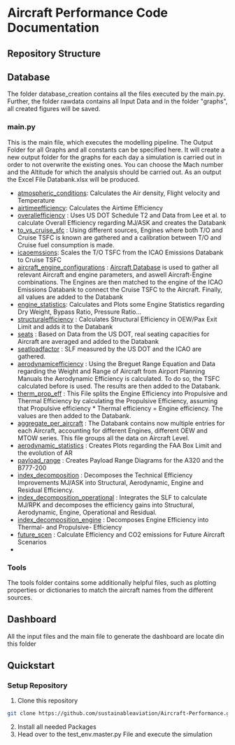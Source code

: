 # Aircraft Performance Code Documentation
## Repository Structure 
## Database
The folder database_creation contains all the files executed by the main.py. Further, the folder rawdata contains all Input Data and in the 
folder "graphs", all created figures will be saved.

### main.py 
This is the main file, which executes the modelling pipeline. The Output Folder for all Graphs and all constants can be specified here. It will create a new output folder for the graphs for each day a simulation is carried out in order to not overwrite the existing ones. 
You can choose the Mach number and the Altitude for which the analysis should be carried out. 
As an output the Excel File Databank.xlsx will be produced.

* [atmospheric_conditions](database/tools/atmospheric_conditions.py): Calculates the Air density, Flight velocity and Temperature
* [airtimeefficiency](database/operational/airtimeefficiency.py): Calculates the Airtime Efficiency
* [overallefficiency](database/overall/overallefficiency.py) : Uses US DOT Schedule T2 and Data from Lee et al. to calculate Overall Efficiency regarding MJ/ASK and creates the Databank
* [to_vs_cruise_sfc](database/emissions/to_vs_cruise_sfc.py) : Using different sources, Engines where both T/O and Cruise TSFC is known are gathered and a calibration between T/O and Cruise fuel consumption is made. 
* [icaoemssions](database/emissions/icaoemssions.py): Scales the T/O TSFC from the ICAO Emissions Databank to Cruise TSFC
* [aircraft_engine_configurations](database/overall/aircraft_engine_configurations.py) : [Aircraft Database](https://aircraft-database.com/) is used to gather all relevant Aircraft and engine parameters, and aswell Aircraft-Engine combinations. The Engines are then matched to the engine of the ICAO Emissions Databank to connect the Cruise TSFC to the Aircraft. Finally, all values are added to the Databank
* [engine_statistics](database/emissions/engine_statistics.py): Calculates and Plots some Engine Statistics regarding Dry Weight, Bypass Ratio, Pressure Ratio...
* [structuralefficiency](database/structural/structuralefficiency.py) : Calculates Structural Efficiency in OEW/Pax Exit Limit and adds it to the Databank
* [seats](database/operational/seats.py) : Based on Data from the US DOT, real seating capacities for Aircraft are averaged and added to the Databank
* [seatloadfactor](database/operational/seatloadfactor.py) : SLF measured by the US DOT and the ICAO are gathered. 
* [aerodynamicefficiency](database/aerodynamics/aerodynamicefficiency.py) : Using the Breguet Range Equation and Data regarding the Weight and Range of Aircraft from Airport Planning Manuals the Aerodynamic Efficiency is calculated. To do so, the TSFC calculated before is used. The results are then added to the Databank. 
* [therm_prop_eff](database/emissions/therm_prop_eff.py) : This File splits the Engine Efficiency into Propulsive and Thermal Efficiency by calculating the Propulsive Efficiency, assuming that Propulsive efficiency * Thermal efficiency = Engine efficiency. The values are then added to the Databank.   
* [aggregate_per_aircraft](database/overall/aggregate_per_aircraft.py) : The Databank contains now multiple entries for each Aircraft, accounting for different Engines, different OEW and MTOW series. This file groups all the data on Aircraft Level. 
* [aerodynamic_statistics](database/aerodynamics/aerodynamic_statistics.py) : Creates Plots regarding the FAA Box Limit and the evolution of AR
* [payload_range](database/aerodynamics/payload_range.py) : Creates Payload Range Diagrams for the A320 and the B777-200
* [index_decomposition](database/index_decomposition/technological.py) : Decomposes the Technical Efficiency Improvements MJ/ASK into Structural, Aerodynamic, Engine and Residual Efficiency.  
* [index_decomposition_operational](database/index_decomposition/technooperational.py) : Integrates the SLF to calculate MJ/RPK and decomposes the efficiency gains into Structural, Aerodynamic, Engine, Operational and Residual.
* [index_decomposition_engine](database/index_decomposition/engine.py) : Decomposes Engine Efficiency into Thermal- and Propulsive- Efficiency
* [future_scen](database_creation.dashboard_prep.future_scen.py) : Calculate Efficiency and CO2 emissions for Future Aircraft Scenarios
* 
### Tools
The tools folder contains some additionally helpful files, such as plotting properties or dictionaries to match the aircraft names from the different sources.
## Dashboard
All the input files and the main file to generate the dashboard are locate din this folder


## Quickstart
### Setup Repository
1. Clone this repository
```bash
git clone https://github.com/sustainableaviation/Aircraft-Performance.git
```
2. Install all needed Packages
3. Head over to the test_env.master.py File and execute the simulation